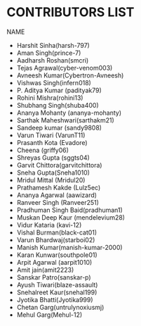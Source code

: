 # CONTRIBUTORS LIST

NAME

* Harshit Sinha(harsh-797)
* Aman Singh(prince-7)
* Aadharsh Roshan(smcri)
* Tejas Agrawal(cyber-venom003)
* Avneesh Kumar(Cybertron-Avneesh)
* Vishwas Singh(infern018)
* P. Aditya Kumar (padityak79)
* Rohini Mishra(rohini13)
* Shubhang Singh(shuba400)
* Ananya Mohanty (ananya-mohanty)
* Sarthak Maheshwari(sarthakm21)
* Sandeep kumar (sandy9808)
* Varun Tiwari (VarunT11)
* Prasanth Kota (Evadore)
* Cheena (griffy06)
* Shreyas Gupta (sggts04)
* Garvit Chittora(garvitchittora)
* Sneha Gupta(Sneha1010)
* Mridul Mittal (Mridul20)
* Prathamesh Kakde (Lulz5ec)
* Ananya Agarwal (aawizard)
* Ranveer Singh (Ranveer251)
* Pradhuman Singh Baid(pradhuman1) 
* Muskan Deep Kaur (mendelevium28)
* Vidur Kataria (kavi-12)
* Vishal Burman(black-cat01)
* Varun Bhardwaj(starboi02)
* Manish Kumar(manish-kumar-2000)
* Karan Kunwar(southpole01)
* Arpit Agarwal (aarpit1010)
* Amit jain(amit2223)
* Sanskar Patro(sanskar-p)
* Ayush Tiwari(blaze-assault)
* Snehalreet Kaur(snehal199)
* Jyotika Bhatti(Jyotika999)
* Chetan Garg(untrulynoxiusmj)
* Mehul Garg(Mehul-12)


